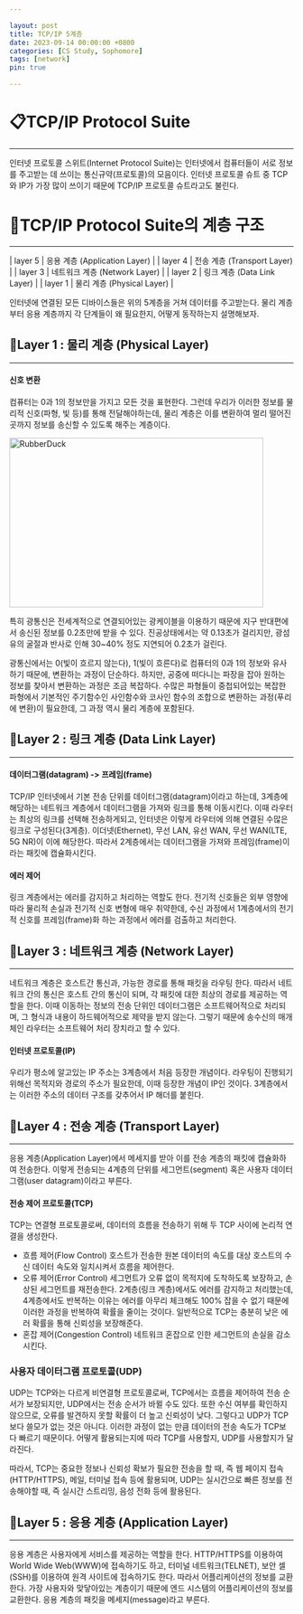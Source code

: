 ```yaml
---

layout: post
title: TCP/IP 5계층
date: 2023-09-14 00:00:00 +0800
categories: [CS Study, Sophomore]
tags: [network]
pin: true

---
```


&#128203;TCP/IP Protocol Suite
==============================
***
인터넷 프로토콜 스위트(Internet Protocol Suite)는 인터넷에서 컴퓨터들이 서로 정보를 주고받는 데 쓰이는 통신규약(프로토콜)의 모음이다. 인터넷 프로토콜 슈트 중 TCP와 IP가 가장 많이 쓰이기 때문에 TCP/IP 프로토콜 슈트라고도 불린다.

&#128204;TCP/IP Protocol Suite의 계층 구조
=======================================
***

| layer 5 | 응용 계층 (Application Layer) |
| layer 4 | 전송 계층 (Transport Layer) |
| layer 3 | 네트워크 계층 (Network Layer) |
| layer 2 | 링크 계층 (Data Link Layer) |
| layer 1 | 물리 계층 (Physical Layer) |

 인터넷에 연결된 모든 디바이스들은 위의 5계층을 거쳐 데이터를 주고받는다.
 물리 계층부터 응용 계층까지 각 단계들이 왜 필요한지, 어떻게 동작하는지 설명해보자.



&#128206;Layer 1 : 물리 계층 (Physical Layer)
-------------------------------------------
***

#### 신호 변환
컴퓨터는 0과 1의 정보만을 가지고 모든 것을 표현한다. 그런데 우리가 이러한 정보를 물리적 신호(파형, 빛 등)를 통해 전달해야하는데, 물리 계층은 이를 변환하여 멀리 떨어진 곳까지 정보를 송신할 수 있도록 해주는 계층이다.

<img src="https://images.unsplash.com/photo-1604869515882-4d10fa4b0492?ixlib=rb-4.0.3&ixid=M3wxMjA3fDB8MHxwaG90by1wYWdlfHx8fGVufDB8fHx8fA%3D%3D&auto=format&fit=crop&w=3417&q=80" width="450px" height="300px" title="px(픽셀) 크기 설정" alt="RubberDuck"><br/>

특히 광통신은 전세계적으로 연결되어있는 광케이블을 이용하기 때문에 지구 반대편에서 송신된 정보를 0.2초만에 받을 수 있다. 진공상태에서는 약 0.13초가 걸리지만, 광섬유의 굴절과 반사로 인해 30~40% 정도 지연되어 0.2초가 걸린다. 

광통신에서는 0(빛이 흐르지 않는다), 1(빛이 흐른다)로 컴퓨터의 0과 1의 정보와 유사하기 때문에, 변환하는 과정이 단순하다.
하지만, 공중에 떠다니는 파장을 잡아 원하는 정보를 찾아서 변환하는 과정은 조금 복잡하다. 수많은 파형들이 중첩되어있는 복잡한 파형에서 기본적인 주기함수인 사인함수와 코사인 함수의 조합으로 변환하는 과정(푸리에 변환)이 필요한데, 그 과정 역시 물리 계층에 포함된다.


&#128206;Layer 2 : 링크 계층 (Data Link Layer)
--------------------------------------------
***

#### 데이터그램(datagram) -> 프레임(frame)
TCP/IP 인터넷에서 기본 전송 단위를 데이터그램(datagram)이라고 하는데, 3계층에 해당하는 네트워크 계층에서 데이터그램을 가져와 링크를 통해 이동시킨다. 이때 라우터는 최상의 링크를 선택해 전송하게되고, 인터넷은 이렇게 라우터에 의해 연결된 수많은 링크로 구성된다(3계층). 이더넷(Ethernet), 무선 LAN, 유선 WAN, 무선 WAN(LTE, 5G NR)이 이에 해당한다. 따라서 2계층에서는 데이터그램을 가져와 프레임(frame)이라는 패킷에 캡슐화시킨다. 

#### 에러 제어
링크 계층에서는 에러를 감지하고 처리하는 역할도 한다. 전기적 신호들은 외부 영향에 따라 물리적 손실과 전기적 신호 변형에 매우 취약한데, 수신 과정에서 1계층에서의 전기적 신호를 프레임(frame)화 하는 과정에서 에러를 검출하고 처리한다. 

&#128206;Layer 3 : 네트워크 계층 (Network Layer)
---------------------------------------------
***

네트워크 계층은 호스트간 통신과, 가능한 경로를 통해 패킷을 라우팅 한다. 따라서 네트워크 간의 통신은 호스트 간의 통신이 되며, 각 패킷에 대한 최상의 경로를 제공하는 역할을 한다. 이때 이동하는 정보의 전송 단위인 데이터그램은 소프트웨어적으로 처리되며, 그 형식과 내용이 하드웨어적으로 제약을 받지 않는다. 그렇기 때문에 송수신의 매개체인 라우터는 소프트웨어 처리 장치라고 할 수 있다.

#### 인터넷 프로토콜(IP)
우리가 평소에 알고있는 IP 주소는 3계층에서 처음 등장한 개념이다. 라우팅이 진행되기 위해선 목적지와 경로의 주소가 필요한데, 이때 등장한 개념이 IP인 것이다. 3계층에서는 이러한 주소의 데이터 구조를 갖추어서 IP 해더를 붙힌다.


&#128206;Layer 4 : 전송 계층 (Transport Layer)
--------------------------------------------
***
응용 계층(Application Layer)에서 메세지를 받아 이를 전송 계층의 패킷에 캡슐화하여 전송한다. 이렇게 전송되는 4계층의 단위를 세그먼트(segment) 혹은 사용자 데이터그램(user datagram)이라고 부른다.

#### 전송 제어 프로토콜(TCP)
TCP는 연결형 프로토콜로써, 데이터의 흐름을 전송하기 위해 두 TCP 사이에 논리적 연결을 생성한다. 
* 흐름 제어(Flow Control)
호스트가 전송한 원본 데이터의 속도를 대상 호스트의 수신 데이터 속도와 일치시켜서 흐름을 제어한다.
* 오류 제어(Error Control)
세그먼트가 오류 없이 목적지에 도착하도록 보장하고, 손상된 세그먼트를 재전송한다. 2계층(링크 계층)에서도 에러를 감지하고 처리했는데, 4계층에서도 반복하는 이유는 에러를 아무리 체크해도 100% 잡을 수 없기 때문에 이러한 과정을 반복하여 확률을 줄이는 것이다. 일반적으로 TCP는 충분히 낮은 에러 확률을 통해 신뢰성을 보장해준다. 
* 혼잡 제어(Congestion Control)
네트워크 혼잡으로 인한 세그먼트의 손실을 감소시킨다.

### 사용자 데이터그램 프로토콜(UDP)
UDP는 TCP와는 다르게 비연결형 프로토콜로써, TCP에서는 흐름을 제어하여 전송 순서가 보장되지만, UDP에서는 전송 순서가 바뀔 수도 있다. 또한 수신 여부를 확인하지 않으므로, 오류를 발견하지 못할 확률이 더 높고 신뢰성이 낮다. 그렇다고 UDP가 TCP보다 쓸모가 없는 것은 아니다. 이러한 과정이 없는 만큼 데이터의 전송 속도가 TCP보다 빠르기 때문이다. 어떻게 활용되는지에 따라 TCP를 사용할지, UDP를 사용할지가 달라진다.

따라서, TCP는 중요한 정보나 신뢰성 확보가 필요한 전송을 할 때, 즉 웹 페이지 접속(HTTP/HTTPS), 메일, 터미널 접속 등에 활용되며, UDP는 실시간으로 빠른 정보를 전송해야할 때, 즉 실시간 스트리밍, 음성 전화 등에 활용된다. 

&#128206;Layer 5 : 응용 계층 (Application Layer)
----------------------------------------------
***
응용 계층은 사용자에게 서비스를 제공하는 역할을 한다. HTTP/HTTPS를 이용하여 World Wide Web(WWW)에 접속하기도 하고, 터미널 네트워크(TELNET), 보안 셀(SSH)를 이용하여 원격 사이트에 접속하기도 한다. 따라서 어플리케이션의 정보를 교환한다. 가장 사용자와 맞닿아있는 계층이기 때문에 엔드 시스템의 어플리케이션의 정보를 교환한다. 응용 계층의 패킷을 메세지(message)라고 부른다.